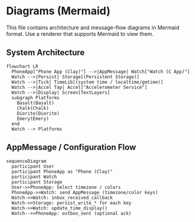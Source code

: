 # Diagrams (Mermaid)

This file contains architecture and message-flow diagrams in Mermaid format. Use a renderer that supports Mermaid to view them.

## System Architecture

```mermaid
flowchart LR
  PhoneApp["Phone App (Clay)"] -->|AppMessage| Watch["Watch (C App)"]
  Watch -->|Persist| Storage[(Persistent Storage)]
  Watch -->|Tick| TimeLib[(system time / localtime/gmtime)]
  Watch -->|Accel Tap| Accel["Accelerometer Service"]
  Watch -->|Display| Screen[TextLayers]
  subgraph Platforms
    Basalt(Basalt)
    Chalk(Chalk)
    Diorite(Diorite)
    Emery(Emery)
  end
  Watch --> Platforms
```

## AppMessage / Configuration Flow

```mermaid
sequenceDiagram
  participant User
  participant PhoneApp as "Phone (Clay)"
  participant Watch
  participant Storage
  User->>PhoneApp: Select timezone / colors
  PhoneApp->>Watch: send AppMessage (timezone/color keys)
  Watch->>Watch: inbox_received_callback
  Watch->>Storage: persist_write_* for each key
  Watch->>Watch: update_time_display()
  Watch-->>PhoneApp: outbox_sent (optional ack)
```
```
